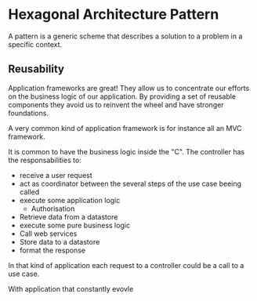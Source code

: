 # Hexagonal Architecture Pattern

A pattern is a generic scheme that describes a solution to a problem in a specific context.

## Reusability

Application frameworks are great! They allow us to concentrate our efforts on the business
logic of our application. By providing a set of reusable components they avoid us
to reinvent the wheel and have stronger foundations.

A very common kind of application framework is for instance all an MVC framework.

It is common to have the business logic inside the "C". The controller has the
responsabilities to:
- receive a user request
- act as coordinator between the several steps of the use case beeing called
 - execute some application logic
   - Authorisation
 - Retrieve data from a datastore
 - execute some pure business logic
 - Call web services
 - Store data to a datastore
- format the response

In that kind of application each request to a controller could be a call to a use
case.

With application that constantly evovle
